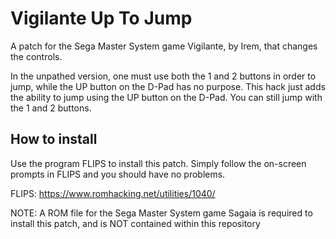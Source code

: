 # Vigilante Up To Jump
A patch for the Sega Master System game Vigilante, by Irem, that changes the controls.

In the unpathed version, one must use both the 1 and 2 buttons in order to jump, while the UP button on the D-Pad has no purpose.
This hack just adds the ability to jump using the UP button on the D-Pad. You can still jump with the 1 and 2 buttons.

## How to install
Use the program FLIPS to install this patch. Simply follow the on-screen prompts in FLIPS and you should have no problems.

FLIPS: https://www.romhacking.net/utilities/1040/

NOTE: A ROM file for the Sega Master System game Sagaia is required
to install this patch, and is NOT contained within this repository
